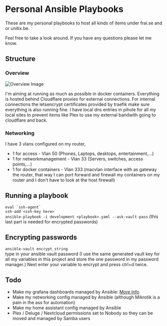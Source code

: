 # Personal Ansible Playbooks

These are my personal playbooks to host all kinds of items under frai.se and or unitix.be.

Feel free to take a look around. If you have any questions please let me know.

## Structure

### Overview
![Overview Image](https://i.imgur.com/lfj1ciX.png)

I'm aiming at running as much as possible in docker containers. Everything is hosted behind Cloudflare proxies for external connections. For internal connections the letsencrypt certificates provided by traefik make sure everything is also running fine. I have local dns entries in pihole for all my local sites to prevent items like Plex to use my external bandwith going to cloudflare and back.

### Networking
I have 3 vlans configured on my router,
- 1 for access - Vlan 50 (Phones, Laptops, desktops, entertainment,...)
- 1 for networkmanagement - Vlan 33 (Servers, switches, access points,...)
- 1 for docker containers - Vlan 333 (macvlan interface with as gateway the router, that way I can port forward and firewall my containers on my router and I don't have to look at the host firewall)

## Running a playbook
``eval `ssh-agent` ``   
`ssh-add <ssh-key here>`      
`ansible-playbook -i development <playbook>.yaml --ask-vault-pass` (this last part is needed for encrypted passwords)

## Encrypting passwords
`ansible-vault encrypt_string`    
type in your ansible vault password (I use the same generated vault key for all my variables in this project and store the one password in my password manager.)
Next enter your variable to encrypt and press ctrl+d twice.


## Todo
- Make my grafana dashboards managed by Ansible: [More Info](https://docs.ansible.com/ansible/latest/collections/community/grafana/grafana_dashboard_module.html)
- Make my networking config managed by Ansible (although Mikrotik is a pain in the ass for automation)
- Make my home assistant config managed by Ansible
- Plex / Deluge / Nextcloud permissions set to Nobody so they can be moved and managed by Samba users
